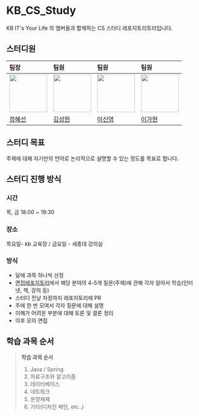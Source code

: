 # KB_CS_Study
KB IT's Your Life 의 멤버들과 함께하는 CS 스터디 레포지토리토리입니다.

## 스터디원
| 팀장                                                   | 팀원                                                                               |팀원|팀원|
|:-----------------------------------------------------|:---------------------------------------------------------------------------------|:---|:---|
| <img src="https://avatars.githubusercontent.com/u/57451700?s=400&u=4a2ad527d88fb1e33715e755ea18e607caf5c048&v=4" width="100px"/> | <img src="https://avatars.githubusercontent.com/u/143686086?v=4" width="100px"/> |<img src="https://avatars.githubusercontent.com/u/81401604?v=4" width="100px">|<img src="https://avatars.githubusercontent.com/u/57521555?v=4" width="100px">|
| [정혜선](https://github.com/chunghye98)                 | [김성헌](https://github.com/sungheonkim)                                            |[이신영](https://github.com/Hello-LSY)|[이가현](https://github.com/lgh9776)|



## 스터디 목표
주제에 대해 자기만의 언어로 논리적으로 설명할 수 있는 정도를 목표로 합니다.

## 스터디 진행 방식

### 시간
목, 금 18:00 ~ 19:30 

### 장소
목요일- kb 교육장 / 금요일 - 세종대 강의실

### 방식
- 달에 과목 하나씩 선정
- [면접레포지토리](https://github.com/VSFe/Tech-Interview/tree/main)에서 해당 분야의 4-5개 질문(주제)에 관해 각자 알아서 학습(인터넷, 책, 강의 등)
- 스터디 전날 자정까지 레포지토리에 PR
- 주에 한 번 모여서 각자 질문에 대해 설명
- 이해가 어려운 부분에 대해 토론 및 결론 정리
- 이후 모의 면접

## 학습 과목 순서
> __학습 과목 순서__
> 1. Java / Spring
> 2. 자료구조와 알고리즘
> 3. 데이터베이스
> 4. 네트워크
> 5. 운영체제
> 6. 기타(디자인 패턴, etc..)

